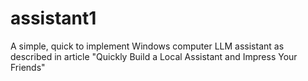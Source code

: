 # assistant1
A simple, quick to implement Windows computer LLM assistant as described in article "Quickly Build a Local Assistant and Impress Your Friends"

